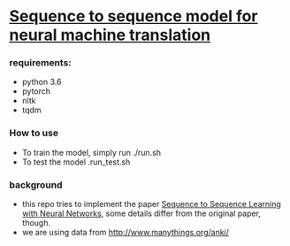 # [Sequence to sequence model for neural machine translation](https://github.com/ZeweiChu/nmt-seq2seq)

### requirements: 
- python 3.6
- pytorch 
- nltk
- tqdm

### How to use
- To train the model, simply run
	./run.sh
- To test the model
	.run_test.sh


### background 
- this repo tries to implement the paper [Sequence to Sequence Learning with Neural Networks](https://arxiv.org/abs/1409.3215), some details differ from the original paper, though. 
- we are using data from http://www.manythings.org/anki/
